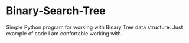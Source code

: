 # Binary-Search-Tree
Simple Python program for working with Binary Tree data structure.
Just example of code I am confortable working with. 

